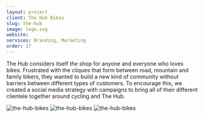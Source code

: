 ```yaml
---
layout: project
client: The Hub Bikes
slug: the-hub
image: logo.svg 
website: 
services: Branding, Marketing
order: 17
---
```


The Hub considers itself _the_ shop for anyone and everyone who loves bikes. Frustrated with the cliques that form between road, mountain and family bikers, they wanted to build a new kind of community without barriers between different types of customers. To encourage this, we created a social media strategy with campaigns to bring all of their different clientele together around cycling and The Hub.

![the-hub-bikes](/images/client-assets/{{page.slug}}/01.jpg)
![the-hub-bikes](/images/client-assets/{{page.slug}}/02.jpg)
![the-hub-bikes](/images/client-assets/{{page.slug}}/03.jpg)